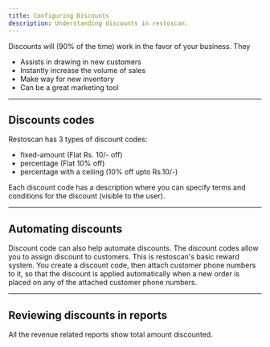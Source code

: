 ```yaml
---
title: Configuring Discounts
description: Understanding discounts in restoscan.
---
```


Discounts will (90% of the time) work in the favor of your business. They 
- Assists in drawing in new customers
- Instantly increase the volume of sales
- Make way for new inventory
- Can be a great marketing tool

---

## Discounts codes

Restoscan has 3 types of discount codes:
- fixed-amount (Flat Rs. 10/- off)
- percentage (Flat 10% off)
- percentage with a ceiling (10% off upto Rs.10/-)

Each discount code has a description where you can specify terms and conditions for the discount (visible to the user).


---

## Automating discounts

Discount code can also help automate discounts. The discount codes allow you to assign discount to customers. This is restoscan's basic reward system. 
You create a discount code, then attach customer phone numbers to it, so that the discount is applied automatically when a new order is placed on any of the attached customer phone numbers.

---

## Reviewing discounts in reports

All the revenue related reports show total amount discounted.
